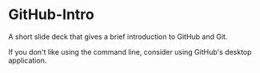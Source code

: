 # GitHub-Intro
A short slide deck that gives a brief introduction to GitHub and Git.

If you don't like using the command line, consider using GitHub's desktop application.
